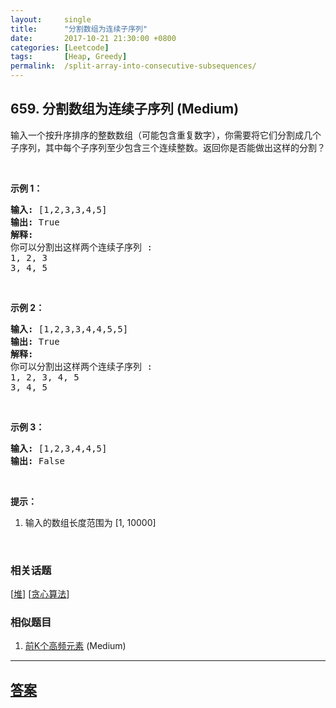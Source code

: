 ```yaml
---
layout:     single
title:      "分割数组为连续子序列"
date:       2017-10-21 21:30:00 +0800
categories: [Leetcode]
tags:       [Heap, Greedy]
permalink:  /split-array-into-consecutive-subsequences/
---
```


## 659. 分割数组为连续子序列 (Medium)

<p>输入一个按升序排序的整数数组（可能包含重复数字），你需要将它们分割成几个子序列，其中每个子序列至少包含三个连续整数。返回你是否能做出这样的分割？</p>

<p>&nbsp;</p>

<p><strong>示例 1：</strong></p>

<pre>
<strong>输入:</strong> [1,2,3,3,4,5]
<strong>输出:</strong> True
<strong>解释:</strong>
你可以分割出这样两个连续子序列 : 
1, 2, 3
3, 4, 5
</pre>

<p>&nbsp;</p>

<p><strong>示例 2：</strong></p>

<pre>
<strong>输入:</strong> [1,2,3,3,4,4,5,5]
<strong>输出:</strong> True
<strong>解释:</strong>
你可以分割出这样两个连续子序列 : 
1, 2, 3, 4, 5
3, 4, 5
</pre>

<p>&nbsp;</p>

<p><strong>示例 3：</strong></p>

<pre>
<strong>输入:</strong> [1,2,3,4,4,5]
<strong>输出:</strong> False
</pre>

<p>&nbsp;</p>

<p><strong>提示：</strong></p>

<ol>
	<li>输入的数组长度范围为 [1, 10000]</li>
</ol>

<p>&nbsp;</p>

### 相关话题
  [[堆](https://github.com/openset/leetcode/tree/master/tag/heap/README.md)]
  [[贪心算法](https://github.com/openset/leetcode/tree/master/tag/greedy/README.md)]

### 相似题目
  1. [前K个高频元素](/top-k-frequent-elements) (Medium)

---

## [答案](https://github.com/openset/leetcode/tree/master/problems/split-array-into-consecutive-subsequences)

